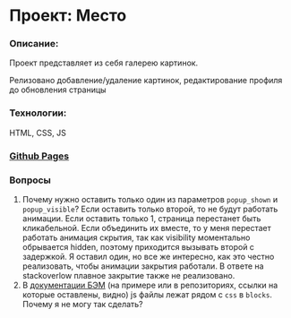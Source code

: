 # Проект: Место

### Описание:
Проект представляет из себя галерею картинок.

Релизовано добавление/удаление картинок, редактирование профиля до обновления страницы

### Технологии:
HTML, CSS, JS

### [Github Pages](https://h4x4d.github.io/mesto-project-bootcamp/index.html)


### Вопросы

1. Почему нужно оставить только один из параметров `popup_shown` и `popup_visible`? Если оставить только второй, то не будут работать анимации. Если оставить только 1, страница перестанет быть кликабельной. Если объединить их вместе, то у меня перестает работать анимация скрытия, так как visibility моментально обрывается hidden, поэтому приходится вызывать второй с задержкой. Я оставил один, но все же интересно, как это честно реализовать, чтобы анимации закрытия работали. В ответе на stackoverlow плавное закрытие также не реализовано.
2. В [документации БЭМ](https://ru.bem.info/methodology/filestructure/#nested) (на примере или в репозиториях, ссылки на которые оставлены, видно) js файлы лежат рядом с `css` в `blocks`. Почему я не могу так сделать?